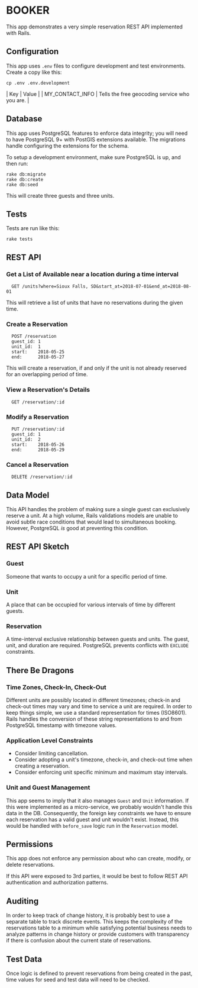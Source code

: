 # BOOKER

This app demonstrates a very simple reservation REST API implemented with Rails.

## Configuration

This app uses `.env` files to configure development and test environments. Create
a copy like this:

```
cp .env .env.development
```

| Key             | Value                                                |
| MY_CONTACT_INFO | Tells the free geocoding service who you are.        |

## Database

This app uses PostgreSQL features to enforce data integrity; you will need to
have PostgreSQL 9+ with PostGIS extensions available. The migrations handle
configuring the extensions for the schema.

To setup a development environment, make sure PostgreSQL is up, and then run:

```
rake db:migrate
rake db:create
rake db:seed
```

This will create three guests and three units.


## Tests

Tests are run like this:

```
rake tests
```


## REST API


### Get a List of Available near a location during a time interval

```
  GET /units?where=Sioux Falls, SD&start_at=2018-07-01&end_at=2018-08-01
```

This will retrieve a list of units that have no reservations during the given time.


### Create a Reservation

```
  POST /reservation
  guest_id: 1
  unit_id:  1
  start:    2018-05-25
  end:      2018-05-27
```

This will create a reservation, if and only if the unit is not already reserved
for an overlapping period of time.


### View a Reservation's Details

```
  GET /reservation/:id
```


### Modify a Reservation

```
  PUT /reservation/:id
  guest_id: 1
  unit_id:  2
  start:    2018-05-26
  end:      2018-05-29
```


### Cancel a Reservation

```
  DELETE /reservation/:id
```

## Data Model

This API handles the problem of making sure a single guest can exclusively reserve
a unit. At a high volume, Rails validations models are unable to avoid subtle race
conditions that would lead to simultaneous booking. However, PostgreSQL *is* good
at preventing this condition.

## REST API Sketch

### Guest

Someone that wants to occupy a unit for a specific period of time.

### Unit

A place that can be occupied for various intervals of time by different guests.

### Reservation

A time-interval exclusive relationship between guests and units. The guest, unit,
and duration are required. PostgreSQL prevents conflicts with `EXCLUDE` constraints.

## There Be Dragons

### Time Zones, Check-In, Check-Out

Different units are possibly located in different timezones; check-in and check-out
times may vary and time to service a unit are required. In order to keep things simple,
we use a standard representation for times (ISO8601). Rails handles the conversion
of these string representations to and from PostgreSQL timestamp with timezone values.

### Application Level Constraints

* Consider limiting cancellation.
* Consider adopting a unit's timezone, check-in, and check-out time when creating a reservation.
* Consider enforcing unit specific minimum and maximum stay intervals.

### Unit and Guest Management

This app seems to imply that it also manages `Guest` and `Unit` information. If this
were implemented as a micro-service, we probably wouldn't handle this data in the DB.
Consequently, the foreign key constraints we have to ensure each reservation has
a valid guest and unit wouldn't exist. Instead, this would be handled with
`before_save` logic run in the `Reservation` model.

## Permissions

This app does not enforce any permission about who can create, modify, or delete reservations.

If this API were exposed to 3rd parties, it would be best to follow REST API authentication
and authorization patterns.

## Auditing

In order to keep track of change history, it is probably best to use a separate table
to track discrete events. This keeps the complexity of the reservations table to a minimum
while satisfying potential business needs to analyze patterns in change history or
provide customers with transparency if there is confusion about the current state
of reservations.

## Test Data

Once logic is defined to prevent reservations from being created in the past, time
values for seed and test data will need to be checked.
